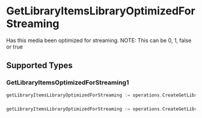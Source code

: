 # GetLibraryItemsLibraryOptimizedForStreaming

Has this media been optimized for streaming. NOTE: This can be 0, 1, false or true



## Supported Types

### GetLibraryItemsOptimizedForStreaming1

```go
getLibraryItemsLibraryOptimizedForStreaming := operations.CreateGetLibraryItemsLibraryOptimizedForStreamingGetLibraryItemsOptimizedForStreaming1(operations.GetLibraryItemsOptimizedForStreaming1{/* values here */})
```

### 

```go
getLibraryItemsLibraryOptimizedForStreaming := operations.CreateGetLibraryItemsLibraryOptimizedForStreamingBoolean(bool{/* values here */})
```

